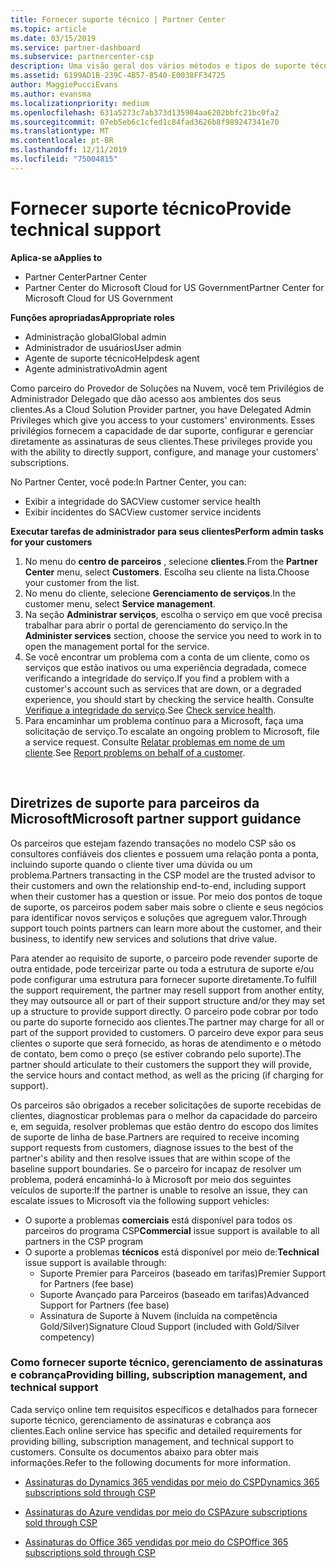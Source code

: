```yaml
---
title: Fornecer suporte técnico | Partner Center
ms.topic: article
ms.date: 03/15/2019
ms.service: partner-dashboard
ms.subservice: partnercenter-csp
description: Uma visão geral dos vários métodos e tipos de suporte técnico que você pode oferecer aos seus clientes.
ms.assetid: 6199AD1B-239C-4B57-8540-E0038FF34725
author: MaggiePucciEvans
ms.author: evansma
ms.localizationpriority: medium
ms.openlocfilehash: 631a5273c7ab373d135904aa6202bbfc21bc0fa2
ms.sourcegitcommit: 07eb5eb6c1cfed1c84fad3626b8f989247341e70
ms.translationtype: MT
ms.contentlocale: pt-BR
ms.lasthandoff: 12/11/2019
ms.locfileid: "75004815"
---
```

# <a name="provide-technical-support"></a><span data-ttu-id="3e1d2-103">Fornecer suporte técnico</span><span class="sxs-lookup"><span data-stu-id="3e1d2-103">Provide technical support</span></span>

<span data-ttu-id="3e1d2-104">**Aplica-se a**</span><span class="sxs-lookup"><span data-stu-id="3e1d2-104">**Applies to**</span></span>

-  <span data-ttu-id="3e1d2-105">Partner Center</span><span class="sxs-lookup"><span data-stu-id="3e1d2-105">Partner Center</span></span>
-  <span data-ttu-id="3e1d2-106">Partner Center do Microsoft Cloud for US Government</span><span class="sxs-lookup"><span data-stu-id="3e1d2-106">Partner Center for Microsoft Cloud for US Government</span></span>

<span data-ttu-id="3e1d2-107">**Funções apropriadas**</span><span class="sxs-lookup"><span data-stu-id="3e1d2-107">**Appropriate roles**</span></span>
-   <span data-ttu-id="3e1d2-108">Administração global</span><span class="sxs-lookup"><span data-stu-id="3e1d2-108">Global admin</span></span>
-   <span data-ttu-id="3e1d2-109">Administrador de usuários</span><span class="sxs-lookup"><span data-stu-id="3e1d2-109">User admin</span></span>
-   <span data-ttu-id="3e1d2-110">Agente de suporte técnico</span><span class="sxs-lookup"><span data-stu-id="3e1d2-110">Helpdesk agent</span></span>
-   <span data-ttu-id="3e1d2-111">Agente administrativo</span><span class="sxs-lookup"><span data-stu-id="3e1d2-111">Admin agent</span></span>

<span data-ttu-id="3e1d2-112">Como parceiro do Provedor de Soluções na Nuvem, você tem Privilégios de Administrador Delegado que dão acesso aos ambientes dos seus clientes.</span><span class="sxs-lookup"><span data-stu-id="3e1d2-112">As a Cloud Solution Provider partner, you have Delegated Admin Privileges which give you access to your customers' environments.</span></span> <span data-ttu-id="3e1d2-113">Esses privilégios fornecem a capacidade de dar suporte, configurar e gerenciar diretamente as assinaturas de seus clientes.</span><span class="sxs-lookup"><span data-stu-id="3e1d2-113">These privileges provide you with the ability to directly support, configure, and manage your customers' subscriptions.</span></span>

<span data-ttu-id="3e1d2-114">No Partner Center, você pode:</span><span class="sxs-lookup"><span data-stu-id="3e1d2-114">In Partner Center, you can:</span></span>

-   <span data-ttu-id="3e1d2-115">Exibir a integridade do SAC</span><span class="sxs-lookup"><span data-stu-id="3e1d2-115">View customer service health</span></span>
-   <span data-ttu-id="3e1d2-116">Exibir incidentes do SAC</span><span class="sxs-lookup"><span data-stu-id="3e1d2-116">View customer service incidents</span></span>

<span data-ttu-id="3e1d2-117">**Executar tarefas de administrador para seus clientes**</span><span class="sxs-lookup"><span data-stu-id="3e1d2-117">**Perform admin tasks for your customers**</span></span>

1.  <span data-ttu-id="3e1d2-118">No menu do **centro de parceiros** , selecione **clientes**.</span><span class="sxs-lookup"><span data-stu-id="3e1d2-118">From the **Partner Center** menu, select **Customers**.</span></span> <span data-ttu-id="3e1d2-119">Escolha seu cliente na lista.</span><span class="sxs-lookup"><span data-stu-id="3e1d2-119">Choose your customer from the list.</span></span>
2.  <span data-ttu-id="3e1d2-120">No menu do cliente, selecione **Gerenciamento de serviços**.</span><span class="sxs-lookup"><span data-stu-id="3e1d2-120">In the customer menu, select **Service management**.</span></span>
3.  <span data-ttu-id="3e1d2-121">Na seção **Administrar serviços**, escolha o serviço em que você precisa trabalhar para abrir o portal de gerenciamento do serviço.</span><span class="sxs-lookup"><span data-stu-id="3e1d2-121">In the **Administer services** section, choose the service you need to work in to open the management portal for the service.</span></span>
4.  <span data-ttu-id="3e1d2-122">Se você encontrar um problema com a conta de um cliente, como os serviços que estão inativos ou uma experiência degradada, comece verificando a integridade do serviço.</span><span class="sxs-lookup"><span data-stu-id="3e1d2-122">If you find a problem with a customer's account such as services that are down, or a degraded experience, you should start by checking the service health.</span></span> <span data-ttu-id="3e1d2-123">Consulte [Verifique a integridade do serviço](check-service-health.md).</span><span class="sxs-lookup"><span data-stu-id="3e1d2-123">See [Check service health](check-service-health.md).</span></span>
5.  <span data-ttu-id="3e1d2-124">Para encaminhar um problema contínuo para a Microsoft, faça uma solicitação de serviço.</span><span class="sxs-lookup"><span data-stu-id="3e1d2-124">To escalate an ongoing problem to Microsoft, file a service request.</span></span> <span data-ttu-id="3e1d2-125">Consulte [Relatar problemas em nome de um cliente](report-problems-on-behalf-of-a-customer.md).</span><span class="sxs-lookup"><span data-stu-id="3e1d2-125">See [Report problems on behalf of a customer](report-problems-on-behalf-of-a-customer.md).</span></span>

 
## <a name="microsoft-partner-support-guidance"></a><span data-ttu-id="3e1d2-126">Diretrizes de suporte para parceiros da Microsoft</span><span class="sxs-lookup"><span data-stu-id="3e1d2-126">Microsoft partner support guidance</span></span>

<span data-ttu-id="3e1d2-127">Os parceiros que estejam fazendo transações no modelo CSP são os consultores confiáveis dos clientes e possuem uma relação ponta a ponta, incluindo suporte quando o cliente tiver uma dúvida ou um problema.</span><span class="sxs-lookup"><span data-stu-id="3e1d2-127">Partners transacting in the CSP model are the trusted advisor to their customers and own the relationship end-to-end, including support when their customer has a question or issue.</span></span> <span data-ttu-id="3e1d2-128">Por meio dos pontos de toque de suporte, os parceiros podem saber mais sobre o cliente e seus negócios para identificar novos serviços e soluções que agreguem valor.</span><span class="sxs-lookup"><span data-stu-id="3e1d2-128">Through support touch points partners can learn more about the customer, and their business, to identify new services and solutions that drive value.</span></span>

<span data-ttu-id="3e1d2-129">Para atender ao requisito de suporte, o parceiro pode revender suporte de outra entidade, pode terceirizar parte ou toda a estrutura de suporte e/ou pode configurar uma estrutura para fornecer suporte diretamente.</span><span class="sxs-lookup"><span data-stu-id="3e1d2-129">To fulfill the support requirement, the partner may resell support from another entity, they may outsource all or part of their support structure and/or they may set up a structure to provide support directly.</span></span>  <span data-ttu-id="3e1d2-130">O parceiro pode cobrar por todo ou parte do suporte fornecido aos clientes.</span><span class="sxs-lookup"><span data-stu-id="3e1d2-130">The partner may charge for all or part of the support provided to customers.</span></span> <span data-ttu-id="3e1d2-131">O parceiro deve expor para seus clientes o suporte que será fornecido, as horas de atendimento e o método de contato, bem como o preço (se estiver cobrando pelo suporte).</span><span class="sxs-lookup"><span data-stu-id="3e1d2-131">The partner should articulate to their customers the support they will provide, the service hours and contact method, as well as the pricing (if charging for support).</span></span> 

<span data-ttu-id="3e1d2-132">Os parceiros são obrigados a receber solicitações de suporte recebidas de clientes, diagnosticar problemas para o melhor da capacidade do parceiro e, em seguida, resolver problemas que estão dentro do escopo dos limites de suporte de linha de base.</span><span class="sxs-lookup"><span data-stu-id="3e1d2-132">Partners are required to receive incoming support requests from customers, diagnose issues to the best of the partner's ability and then resolve issues that are within scope of the baseline support boundaries.</span></span> <span data-ttu-id="3e1d2-133">Se o parceiro for incapaz de resolver um problema, poderá encaminhá-lo à Microsoft por meio dos seguintes veículos de suporte:</span><span class="sxs-lookup"><span data-stu-id="3e1d2-133">If the partner is unable to resolve an issue, they can escalate issues to Microsoft via the following support vehicles:</span></span>

- <span data-ttu-id="3e1d2-134">O suporte a problemas **comerciais** está disponível para todos os parceiros do programa CSP</span><span class="sxs-lookup"><span data-stu-id="3e1d2-134">**Commercial** issue support is available to all partners in the CSP program</span></span>
-   <span data-ttu-id="3e1d2-135">O suporte a problemas **técnicos** está disponível por meio de:</span><span class="sxs-lookup"><span data-stu-id="3e1d2-135">**Technical** issue support is available through:</span></span>
    -   <span data-ttu-id="3e1d2-136">Suporte Premier para Parceiros (baseado em tarifas)</span><span class="sxs-lookup"><span data-stu-id="3e1d2-136">Premier Support for Partners (fee base)</span></span>
    -   <span data-ttu-id="3e1d2-137">Suporte Avançado para Parceiros (baseado em tarifas)</span><span class="sxs-lookup"><span data-stu-id="3e1d2-137">Advanced Support for Partners (fee base)</span></span>
    -   <span data-ttu-id="3e1d2-138">Assinatura de Suporte à Nuvem (incluída na competência Gold/Silver)</span><span class="sxs-lookup"><span data-stu-id="3e1d2-138">Signature Cloud Support (included with Gold/Silver competency)</span></span>

### <a name="providing-billing-subscription-management-and-technical-support"></a><span data-ttu-id="3e1d2-139">Como fornecer suporte técnico, gerenciamento de assinaturas e cobrança</span><span class="sxs-lookup"><span data-stu-id="3e1d2-139">Providing billing, subscription management, and technical support</span></span> 

<span data-ttu-id="3e1d2-140">Cada serviço online tem requisitos específicos e detalhados para fornecer suporte técnico, gerenciamento de assinaturas e cobrança aos clientes.</span><span class="sxs-lookup"><span data-stu-id="3e1d2-140">Each online service has specific and detailed requirements for providing billing, subscription management, and technical support to customers.</span></span> <span data-ttu-id="3e1d2-141">Consulte os documentos abaixo para obter mais informações.</span><span class="sxs-lookup"><span data-stu-id="3e1d2-141">Refer to the following documents for more information.</span></span>

-   [<span data-ttu-id="3e1d2-142">Assinaturas do Dynamics 365 vendidas por meio do CSP</span><span class="sxs-lookup"><span data-stu-id="3e1d2-142">Dynamics 365 subscriptions sold through CSP</span></span>](https://www.microsoftpartnercommunity.com/t5/CSP/Microsoft-Partner-Support-Guidance/m-p/5262#M30)

-   [<span data-ttu-id="3e1d2-143">Assinaturas do Azure vendidas por meio do CSP</span><span class="sxs-lookup"><span data-stu-id="3e1d2-143">Azure subscriptions sold through CSP</span></span>](https://www.microsoftpartnercommunity.com/t5/CSP/Microsoft-Partner-Support-Guidance/m-p/5263#M31)

-   [<span data-ttu-id="3e1d2-144">Assinaturas do Office 365 vendidas por meio do CSP</span><span class="sxs-lookup"><span data-stu-id="3e1d2-144">Office 365 subscriptions sold through CSP</span></span>](https://www.microsoftpartnercommunity.com/t5/CSP/Microsoft-Partner-Support-Guidance/m-p/5264#M32)
 



